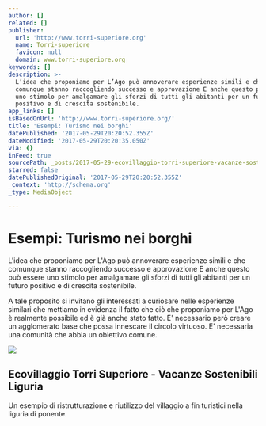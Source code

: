```yaml
---
author: []
related: []
publisher:
  url: 'http://www.torri-superiore.org'
  name: Torri-superiore
  favicon: null
  domain: www.torri-superiore.org
keywords: []
description: >-
  L’idea che proponiamo per L’Ago può annoverare esperienze simili e che
  comunque stanno raccogliendo successo e approvazione E anche questo può essere
  uno stimolo per amalgamare gli sforzi di tutti gli abitanti per un futuro
  positivo e di crescita sostenibile.
app_links: []
isBasedOnUrl: 'http://www.torri-superiore.org/'
title: 'Esempi: Turismo nei borghi'
datePublished: '2017-05-29T20:20:52.355Z'
dateModified: '2017-05-29T20:20:35.050Z'
via: {}
inFeed: true
sourcePath: _posts/2017-05-29-ecovillaggio-torri-superiore-vacanze-sostenibili-liguria.md
starred: false
datePublishedOriginal: '2017-05-29T20:20:52.355Z'
_context: 'http://schema.org'
_type: MediaObject

---
```

# Esempi: Turismo nei borghi

L'idea che proponiamo per L'Ago può annoverare esperienze simili e che comunque stanno raccogliendo successo e approvazione E anche questo può essere uno stimolo per amalgamare gli sforzi di tutti gli abitanti per un futuro positivo e di crescita sostenibile.

A tale proposito si invitano gli interessati a curiosare nelle esperienze similari che mettiamo in evidenza il fatto che ciò che proponiamo per L'Ago è realmente possibile ed è già anche stato fatto. E' necessario però creare un agglomerato base che possa innescare il circolo virtuoso. E' necessaria una comunità che abbia un obiettivo comune.

<article style=""><img src="https://imgflo.herokuapp.com/graph/2b2431f8e7ba7b0/7aead060a14159623c7bc797e034e1dd/noop.jpg?input=http%3A%2F%2Fwww.torri-superiore.org%2Fwp-content%2Fuploads%2F2014%2F02%2Fbackground-torrisuperiore.jpg" /><h1>Ecovillaggio Torri Superiore - Vacanze Sostenibili Liguria</h1><p>Un esempio di ristrutturazione  e riutilizzo del villaggio a fin turistici nella liguria di ponente.</p></article>